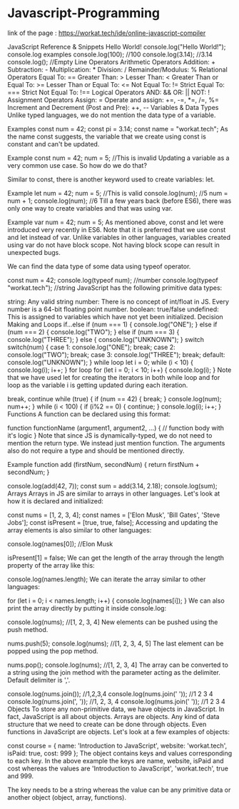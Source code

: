 # Javascript-Programming

link of the page : https://workat.tech/ide/online-javascript-compiler


JavaScript Reference & Snippets
Hello World!
console.log("Hello World!");
console.log examples
console.log(100); //100
console.log(3.14); //3.14
console.log(); //Empty Line
Operators
Arithmetic Operators
Addition: +
Subtraction: -
Multiplication: *
Division: /
Remainder/Modulus: %
Relational Operators
Equal To: ==
Greater Than: >
Lesser Than: <
Greater Than or Equal To: >=
Lesser Than or Equal To: <=
Not Equal To: !=
Strict Equal To: ===
Strict Not Equal To: !==
Logical Operators
AND: &&
OR: ||
NOT: !
Assignment Operators
Assign: =
Operate and assign: +=, -=, *=, /=, %=
Increment and Decrement (Post and Pre): ++, --
Variables & Data Types
Unlike typed languages, we do not mention the data type of a variable.

Examples
const num = 42;
const pi = 3.14;
const name = "workat.tech";
As the name const suggests, the variable that we create using const is constant and can't be updated.

Example
const num = 42;
num = 5; //This is invalid
Updating a variable as a very common use case. So how do we do that?

Similar to const, there is another keyword used to create variables: let.

Example
let num = 42;
num = 5; //This is valid
console.log(num); //5
num = num + 1;
console.log(num); //6
Till a few years back (before ES6), there was only one way to create variables and that was using var.

Example
var num = 42;
num = 5;
As mentioned above, const and let were introduced very recently in ES6. Note that it is preferred that we use const and let instead of var. Unlike variables in other languages, variables created using var do not have block scope. Not having block scope can result in unexpected bugs.

We can find the data type of some data using typeof operator.

const num = 42;
console.log(typeof num); //number
console.log(typeof "workat.tech"); //string
JavaScript has the following primitive data types:

string: Any valid string
number: There is no concept of int/float in JS. Every number is a 64-bit floating point number.
boolean: true/false
undefined: This is assigned to variables which have not yet been initialized.
Decision Making and Loops
if...else
if (num === 1) {
    console.log("ONE");
} else if (num === 2) {
    console.log("TWO");
} else if (num === 3) {
    console.log("THREE");
} else {
    console.log("UNKNOWN");
}
switch
switch(num) {
    case 1:
        console.log("ONE");
        break;
    case 2:
        console.log("TWO");
        break;
    case 3:
        console.log("THREE");
        break;
    default:
        console.log("UNKNOWN");
}
while loop
let i = 0;
while (i < 10) {
    console.log(i);
    i++;
}
for loop
for (let i = 0; i < 10; i++) {
    console.log(i);
}
Note that we have used let for creating the iterators in both while loop and for loop as the variable i is getting updated during each iteration.

break, continue
while (true) {
    if (num == 42) {
        break;
    }
    console.log(num);
    num++;
}
while (i < 100) {
    if (i%2 == 0) {
        continue;
    }
    console.log(i);
    i++;
}
Functions
A function can be declared using this format:

function functionName (argument1, argument2, ...) {
    // function body with it's logic
}
Note that since JS is dynamically-typed, we do not need to mention the return type. We instead just mention function. The arguments also do not require a type and should be mentioned directly.

Example
function add (firstNum, secondNum) {
    return firstNum + secondNum;
}

console.log(add(42, 7));
const sum = add(3.14, 2.18);
console.log(sum);
Arrays
Arrays in JS are similar to arrays in other languages. Let's look at how it is declared and initialized:

const nums = [1, 2, 3, 4];
const names = ['Elon Musk', 'Bill Gates', 'Steve Jobs'];
const isPresent = [true, true, false];
Accessing and updating the array elements is also similar to other languages:

console.log(names[0]); //Elon Musk

isPresent[1] = false;
We can get the length of the array through the length property of the array like this:

console.log(names.length);
We can iterate the array similar to other languages:

for (let i = 0; i < names.length; i++) {
    console.log(names[i]);
}
We can also print the array directly by putting it inside console.log:

console.log(nums); //[1, 2, 3, 4]
New elements can be pushed using the push method.

nums.push(5);
console.log(nums); //[1, 2, 3, 4, 5]
The last element can be popped using the pop method.

nums.pop();
console.log(nums); //[1, 2, 3, 4]
The array can be converted to a string using the join method with the parameter acting as the delimiter. Default delimiter is ','.

console.log(nums.join()); //1,2,3,4
console.log(nums.join(' ')); //1 2 3 4
console.log(nums.join(', ')); //1, 2, 3, 4
console.log(nums.join('	')); //1	2	3	4
Objects
To store any non-primitive data, we have objects in JavaScript. In fact, JavaScript is all about objects. Arrays are objects. Any kind of data structure that we need to create can be done through objects. Even functions in JavaScript are objects. Let's look at a few examples of objects:

const course = {
    name: 'Introduction to JavaScript',
    website: 'workat.tech',
    isPaid: true,
    cost: 999
};
The object contains keys and values corresponding to each key. In the above example the keys are name, website, isPaid and cost whereas the values are 'Introduction to JavaScript', 'workat.tech', true and 999.

The key needs to be a string whereas the value can be any primitive data or another object (object, array, functions).
